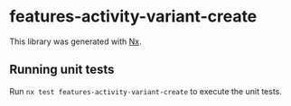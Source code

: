 # features-activity-variant-create

This library was generated with [Nx](https://nx.dev).

## Running unit tests

Run `nx test features-activity-variant-create` to execute the unit tests.
